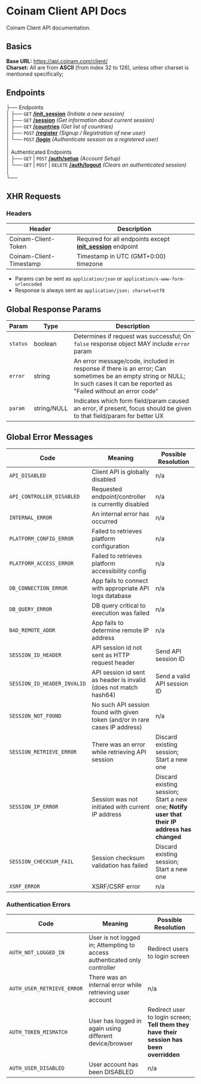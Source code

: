 # Coinam Client API Docs

Coinam Client API documentation.

## Basics

**Base URL:** https://api.coinam.com/client/  
**Charset:** All are from **ASCII** (from index 32 to 126), unless other charset is mentioned specifically;  


## Endpoints

├── Endpoints  
│   ├── `GET` [**/init_session**](endpoints/INIT_SESSION.md#get-init_session) *(Initiate a new session)*  
│   ├── `GET` [**/session**](endpoints/SESSION.md) *(Get information about current session)*  
│   ├── `GET` [**/countries**](endpoints/COUNTRIES.md) *(Get list of countries)*  
│   ├── `POST` [**/register**](endpoints/REGISTER.md) *(Signup / Registration of new user)*  
│   └── `POST` [**/login**](endpoints/LOGIN.md) *(Authenticate session as a registered user)*  
│   
│   Authenticated Endpoints  
│   ├── `GET` | `POST` [**/auth/setup**](endpoints/auth/SETUP.md) *(Account Setup)*  
│   └── `GET` | `POST` | `DELETE` [**/auth/logout**](endpoints/auth/LOGOUT.md) *(Clears an authenticated session)*  
│   
└──  

## XHR Requests

### Headers

Header | Description
--- | ---
Coinam-Client-Token | Required for all endpoints except [**init_session**](endpoints/INIT_SESSION.md#get-init_session) endpoint
Coinam-Client-Timestamp | Timestamp in UTC (GMT+0:00) timezone

* Params can be sent as `application/json` or `application/x-www-form-urlencoded`
* Response is always sent as `application/json; charset=utf8`

## Global Response Params

Param | Type | Description
--- | --- | ---
`status` | boolean | Determines if request was successful; On `false` response object MAY include `error` param
`error` | string | An error message/code, included in response if there is an error; Can sometimes be an empty string or NULL; In such cases it can be reported as "Failed without an error code"
`param` | string/NULL | Indicates which form field/param caused an error, if present, focus should be given to that field/param for better UX

## Global Error Messages

Code | Meaning | Possible Resolution
--- | --- | ---
`API_DISABLED` | Client API is globally disabled | n/a
`API_CONTROLLER_DISABLED` | Requested endpoint/controller is currently disabled | n/a
`INTERNAL_ERROR` | An internal error has occurred | n/a
`PLATFORM_CONFIG_ERROR` | Failed to retrieves platform configuration | n/a
`PLATFORM_ACCESS_ERROR` | Failed to retrieves platform accessibility config | n/a
`DB_CONNECTION_ERROR` | App fails to connect with appropriate API logs database | n/a
`DB_QUERY_ERROR` | DB query critical to execution was failed | n/a
`BAD_REMOTE_ADDR` | App fails to determine remote IP address | n/a
`SESSION_ID_HEADER` | API session id not sent as HTTP request header | Send API session ID
`SESSION_ID_HEADER_INVALID` | API session id sent as header is invalid (does not match hash64) | Send a valid API session ID
`SESSION_NOT_FOUND` | No such API session found with given token (and/or in rare cases IP address) | n/a
`SESSION_RETRIEVE_ERROR` | There was an error while retrieving API session | Discard existing session; Start  a new one
`SESSION_IP_ERROR` | Session was not initiated with current IP address | Discard existing session; Start a new one; **Notify user that their IP address has changed**
`SESSION_CHECKSUM_FAIL` | Session checksum validation has failed | Discard existing session; Start a new one
`XSRF_ERROR` | XSRF/CSRF error | n/a

### Authentication Errors

Code | Meaning | Possible Resolution
--- | --- | ---
`AUTH_NOT_LOGGED_IN` | User is not logged in; Attempting to access authenticated only controller | Redirect users to login screen
`AUTH_USER_RETRIEVE_ERROR` | There was an internal error while retrieving user account | n/a
`AUTH_TOKEN_MISMATCH` | User has logged in again using different device/browser | Redirect user to login screen; **Tell them they have their session has been overridden**
`AUTH_USER_DISABLED` | User account has been DISABLED | n/a